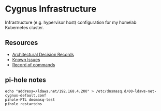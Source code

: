 # Cygnus Infrastructure

Infrastructure (e.g. hypervisor host) configuration for my homelab Kubernetes
cluster.

## Resources

- [Architectural Decision Records](./doc/adr/)
- [Known Issues](./doc/ISSUES.md)
- [Record of commands](./doc/RECORD.md)

## pi-hole notes

```shell
echo "address=/ldaws.net/192.168.4.200" > /etc/dnsmasq.d/00-ldaws-net-cygnus-default.conf
pihole-FTL dnsmasq-test
pihole restartdns
```
